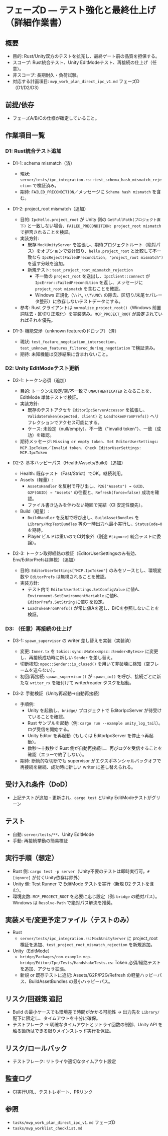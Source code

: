# フェーズD — テスト強化と最終仕上げ（詳細作業書）

## 概要
- 目的: Rust/Unity双方のテストを拡充し、最終ゲート前の品質を担保する。
- スコープ: Rust統合テスト、Unity EditModeテスト、再接続の仕上げ（任意）。
- 非スコープ: 長期耐久・負荷試験。
- 対応する計画項目: `mvp_work_plan_direct_ipc_v1.md` フェーズD（D1/D2/D3）

## 前提/依存
- フェーズA/B/Cの仕様が確定していること。

## 作業項目一覧

### D1: Rust統合テスト追加
- D1-1: schema mismatch（済）
  - 現状: `server/tests/ipc_integration.rs::test_schema_hash_mismatch_rejection` で検証済み。
  - 期待: `FAILED_PRECONDITION`／メッセージに `Schema hash mismatch` を含む。

- D1-2: project_root mismatch（追加）
  - 目的: `IpcHello.project_root` が Unity 側の `GetFullPath(プロジェクト直下)` と一致しない場合、`FAILED_PRECONDITION: project_root mismatch` で拒否されることを検証。
  - 実装方針:
    - 既存 `MockUnityServer` を拡張し、期待プロジェクトルート（絶対パス）をオプションで受け取り、`hello.project_root` と比較して不一致なら `IpcReject(FailedPrecondition, "project_root mismatch")` を返す分岐を追加。
    - 新規テスト: `test_project_root_mismatch_rejection`
      - 不一致の `project_root` を送出し、`IpcClient::connect` が `IpcError::FailedPrecondition` を返し、メッセージに `project_root mismatch` を含むことを確認。
      - Windows 正規化（`\\?\`, `\\?\UNC\` の除去、区切り/末尾セパレータ整形）に依存しないテストデータにする。
  - 参考: Rust クライアントは `normalize_project_root()`（Windows 前置詞除去・区切り正規化）を実装済み。`MCP_PROJECT_ROOT` が設定されていればそれを優先。

- D1-3: 機能交渉（unknown featureのドロップ）（済）
  - 現状: `test_feature_negotiation_intersection`、`test_unknown_features_filtered_during_negotiation` で検証済み。
  - 期待: 未知機能は交渉結果に含まれないこと。

### D2: Unity EditModeテスト更新
- D2-1: トークン必須（追加）
  - 目的: トークン未設定/空/不一致で `UNAUTHENTICATED` となることを、EditMode 単体テストで検証。
  - 実装方針:
    - 既存のテストアクセサ `EditorIpcServerAccessor` を拡張し、`ValidateToken(expected, client)` と `LoadTokenFromPrefs()` へリフレクションでアクセス可能にする。
    - ケース: 未設定（null/empty）、不一致（"invalid token"）、一致（成功）を確認。
  - 期待メッセージ: `Missing or empty token. Set EditorUserSettings: MCP.IpcToken`／`Invalid token. Check EditorUserSettings: MCP.IpcToken`

- D2-2: 基本ハッピーパス（Health/Assets/Build）（追加）
  - Health: 既存テスト（Fast/Strict）でOK。継続利用。
  - Assets（軽量）:
    - `AssetsHandler` を反射で呼び出し、`P2G("Assets") → GUID`、`G2P(GUID) → "Assets"` の往復と、`Refresh(force=false)` 成功を確認。
    - ファイル書き込みを伴わない範囲で完結（CI 安定性優先）。
  - Build（軽量）:
    - `BuildHandler` を反射で呼び出し、`BuildAssetBundles` を `Library/McpTestBundles` 等の一時出力へ最小実行し、`StatusCode=0` を期待。
    - Player ビルドは重いのでCI対象外（別途 `#[ignore]` 統合テストに委譲）。

- D2-3: トークン取得経路の検証（EditorUserSettingsのみ有効、Env/EditorPrefsは無視）（追加）
  - 目的: `EditorUserSettings["MCP.IpcToken"]` のみをソースとし、環境変数や `EditorPrefs` は無視されることを確認。
  - 実装方針:
    - テスト内で `EditorUserSettings.SetConfigValue` に値A、`Environment.SetEnvironmentVariable` に値B、`EditorPrefs.SetString` に値C を設定。
    - `LoadTokenFromPrefs()` が常に値Aを返し、B/Cを参照しないことを検証。

### D3: （任意）再接続の仕上げ
- D3-1: `spawn_supervisor` の writer 差し替えを実装（実装済）
  - 変更: `Inner.tx` を `tokio::sync::Mutex<mpsc::Sender<Bytes>>` に変更し、再接続成功時に新しい `Sender` を差し替え。
  - 切断検知: `mpsc::Sender::is_closed()` を用いて非破壊に検知（空フレームを送らない）。
  - 初回/再接続: `spawn_supervisor()` が `spawn_io()` を呼び、接続ごとに新たな `writer_rx` を紐付けて writer/reader タスクを起動。

- D3-2: 手動検証（Unity再起動→自動再接続）
  - 手順例:
    - Unity を起動し、`bridge/` プロジェクトで EditorIpcServer が待受けていることを確認。
    - Rust サンプルを起動（例: `cargo run --example unity_log_tail`）。ログ受信を開始する。
    - Unity Editor を再起動（もしくは EditorIpcServer を停止→再起動）。
    - 数秒～十数秒で Rust 側が自動再接続し、再びログを受信することを確認（エラーで終了しない）。
  - 期待: 断続的な切断でも supervisor がエクスポネンシャルバックオフで再接続を継続、成功時に新しい writer に差し替えられる。

## 受け入れ条件（DoD）
- 上記テストが追加・更新され、`cargo test` とUnity EditModeテストがグリーン

## テスト
- 自動: `server/tests/**`、Unity EditMode
- 手動: 再接続挙動の簡易検証

## 実行手順（想定）
- Rust 側: `cargo test -p server`（Unity不要のテストは即時実行可。`#[ignore]` が付くUnity依存は除外）
- Unity 側: Test Runner で EditMode テストを実行（新規 D2 テストを含む）。
- 環境変数: `MCP_PROJECT_ROOT` を必要に応じ設定（例: `bridge` の絶対パス）。Windows は `Resolve-Path` で絶対パス解決を推奨。

## 実装メモ/変更予定ファイル（テストのみ）
- Rust
  - `server/tests/ipc_integration.rs`: `MockUnityServer` に project_root 検証を追加、`test_project_root_mismatch_rejection` を新規追加。
- Unity（EditMode）
  - `bridge/Packages/com.example.mcp-bridge/Editor/Ipc/Tests/HandshakeTests.cs`: Token 必須/経路テストを追加、アクセサ拡張。
  - 新規 or 既存テストに追記: Assets/G2P/P2G/Refresh の軽量ハッピーパス、BuildAssetBundles の最小ハッピーパス。

## リスク/回避策 追記
- Build の最小ケースでも環境差で時間がかかる可能性 → 出力先を `Library/` 配下に限定し、タイムアウトを十分に確保。
- テストフレーク → 明確なタイムアウトとリトライ回数の制御、Unity API を触る箇所はできる限りメインスレッド実行を保証。

## リスク/ロールバック
- テストフレーク: リトライや適切なタイムアウト設定

## 監査ログ
- CI実行URL、テストレポート、PRリンク

## 参照
- `tasks/mvp_work_plan_direct_ipc_v1.md` フェーズD
- `tasks/mvp_worklist_checklist.md`
